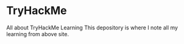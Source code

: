 # TryHackMe
All about TryHackMe Learning
This depository is where I note all my learning from above site.
